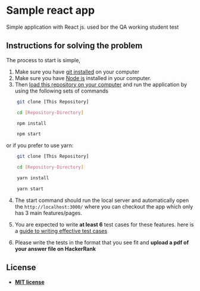 # Sample react app

Simple application with React js. used bor the QA working student test

## Instructions for solving the problem

The process to start is simple, 
1. Make sure you have [git installed](https://git-scm.com/book/en/v2/Getting-Started-Installing-Git) on your computer
2. Make sure you have [Node js](https://nodejs.org/en/) installed in your computer. 
3. Then [load this repository on your computer](https://docs.github.com/en/get-started/using-git/getting-changes-from-a-remote-repository) and run the application by using the following sets of commands

```bash
    git clone [This Repository]

    cd [Repository-Directory]

    npm install

    npm start
```

or if you prefer to use yarn:

```bash
    git clone [This Repository]

    cd [Repository-Directory]

    yarn install

    yarn start
```

4. The start command should run the local server and automatically open the `http://localhost:3000/` where you can checkout the app which only has 3 main features/pages.

5. You are expected to write **at least 6** test cases for these features. here is a [guide to writing effective test cases](https://www.softwaretestinghelp.com/how-to-write-effective-test-cases-test-cases-procedures-and-definitions/)
6. Please write the tests in the format that you see fit and **upload a pdf of your answer file on HackerRank**

## License

- **[MIT license](http://opensource.org/licenses/mit-license.php)**
